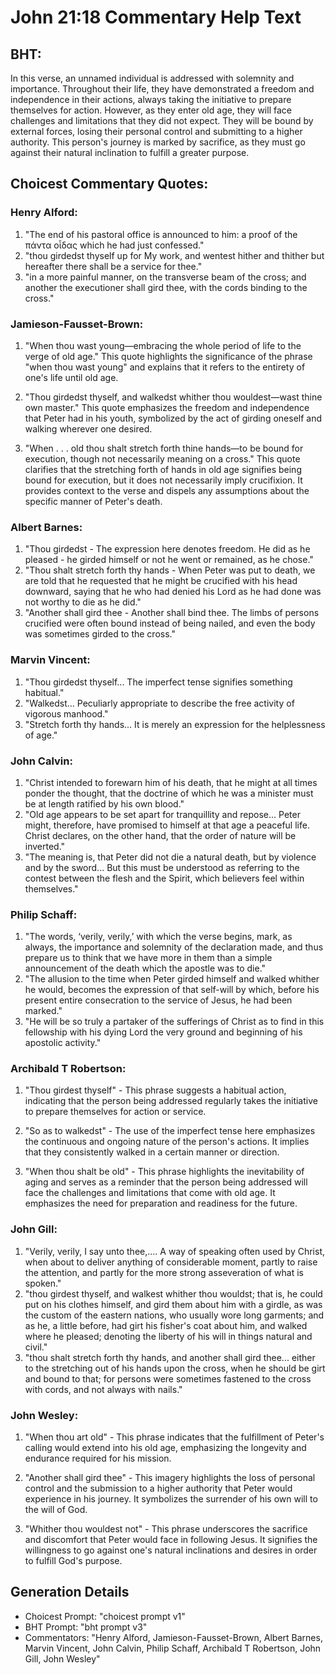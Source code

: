 # John 21:18 Commentary Help Text

## BHT:
In this verse, an unnamed individual is addressed with solemnity and importance. Throughout their life, they have demonstrated a freedom and independence in their actions, always taking the initiative to prepare themselves for action. However, as they enter old age, they will face challenges and limitations that they did not expect. They will be bound by external forces, losing their personal control and submitting to a higher authority. This person's journey is marked by sacrifice, as they must go against their natural inclination to fulfill a greater purpose.

## Choicest Commentary Quotes:
### Henry Alford:
1. "The end of his pastoral office is announced to him: a proof of the πάντα οἶδας which he had just confessed."
2. "thou girdedst thyself up for My work, and wentest hither and thither but hereafter there shall be a service for thee."
3. "in a more painful manner, on the transverse beam of the cross; and another the executioner shall gird thee, with the cords binding to the cross."

### Jamieson-Fausset-Brown:
1. "When thou wast young—embracing the whole period of life to the verge of old age." This quote highlights the significance of the phrase "when thou wast young" and explains that it refers to the entirety of one's life until old age. 

2. "Thou girdedst thyself, and walkedst whither thou wouldest—wast thine own master." This quote emphasizes the freedom and independence that Peter had in his youth, symbolized by the act of girding oneself and walking wherever one desired.

3. "When . . . old thou shalt stretch forth thine hands—to be bound for execution, though not necessarily meaning on a cross." This quote clarifies that the stretching forth of hands in old age signifies being bound for execution, but it does not necessarily imply crucifixion. It provides context to the verse and dispels any assumptions about the specific manner of Peter's death.

### Albert Barnes:
1. "Thou girdedst - The expression here denotes freedom. He did as he pleased - he girded himself or not he went or remained, as he chose." 
2. "Thou shalt stretch forth thy hands - When Peter was put to death, we are told that he requested that he might be crucified with his head downward, saying that he who had denied his Lord as he had done was not worthy to die as he did."
3. "Another shall gird thee - Another shall bind thee. The limbs of persons crucified were often bound instead of being nailed, and even the body was sometimes girded to the cross."

### Marvin Vincent:
1. "Thou girdedst thyself... The imperfect tense signifies something habitual." 
2. "Walkedst... Peculiarly appropriate to describe the free activity of vigorous manhood." 
3. "Stretch forth thy hands... It is merely an expression for the helplessness of age."

### John Calvin:
1. "Christ intended to forewarn him of his death, that he might at all times ponder the thought, that the doctrine of which he was a minister must be at length ratified by his own blood."
2. "Old age appears to be set apart for tranquillity and repose... Peter might, therefore, have promised to himself at that age a peaceful life. Christ declares, on the other hand, that the order of nature will be inverted."
3. "The meaning is, that Peter did not die a natural death, but by violence and by the sword... But this must be understood as referring to the contest between the flesh and the Spirit, which believers feel within themselves."

### Philip Schaff:
1. "The words, ‘verily, verily,’ with which the verse begins, mark, as always, the importance and solemnity of the declaration made, and thus prepare us to think that we have more in them than a simple announcement of the death which the apostle was to die."
2. "The allusion to the time when Peter girded himself and walked whither he would, becomes the expression of that self-will by which, before his present entire consecration to the service of Jesus, he had been marked."
3. "He will be so truly a partaker of the sufferings of Christ as to find in this fellowship with his dying Lord the very ground and beginning of his apostolic activity."

### Archibald T Robertson:
1. "Thou girdest thyself" - This phrase suggests a habitual action, indicating that the person being addressed regularly takes the initiative to prepare themselves for action or service.

2. "So as to walkedst" - The use of the imperfect tense here emphasizes the continuous and ongoing nature of the person's actions. It implies that they consistently walked in a certain manner or direction.

3. "When thou shalt be old" - This phrase highlights the inevitability of aging and serves as a reminder that the person being addressed will face the challenges and limitations that come with old age. It emphasizes the need for preparation and readiness for the future.

### John Gill:
1. "Verily, verily, I say unto thee,.... A way of speaking often used by Christ, when about to deliver anything of considerable moment, partly to raise the attention, and partly for the more strong asseveration of what is spoken."
2. "thou girdest thyself, and walkest whither thou wouldst; that is, he could put on his clothes himself, and gird them about him with a girdle, as was the custom of the eastern nations, who usually wore long garments; and as he, a little before, had girt his fisher's coat about him, and walked where he pleased; denoting the liberty of his will in things natural and civil."
3. "thou shalt stretch forth thy hands, and another shall gird thee... either to the stretching out of his hands upon the cross, when he should be girt and bound to that; for persons were sometimes fastened to the cross with cords, and not always with nails."

### John Wesley:
1. "When thou art old" - This phrase indicates that the fulfillment of Peter's calling would extend into his old age, emphasizing the longevity and endurance required for his mission.

2. "Another shall gird thee" - This imagery highlights the loss of personal control and the submission to a higher authority that Peter would experience in his journey. It symbolizes the surrender of his own will to the will of God.

3. "Whither thou wouldest not" - This phrase underscores the sacrifice and discomfort that Peter would face in following Jesus. It signifies the willingness to go against one's natural inclinations and desires in order to fulfill God's purpose.


## Generation Details
- Choicest Prompt: "choicest prompt v1"
- BHT Prompt: "bht prompt v3"
- Commentators: "Henry Alford, Jamieson-Fausset-Brown, Albert Barnes, Marvin Vincent, John Calvin, Philip Schaff, Archibald T Robertson, John Gill, John Wesley"
